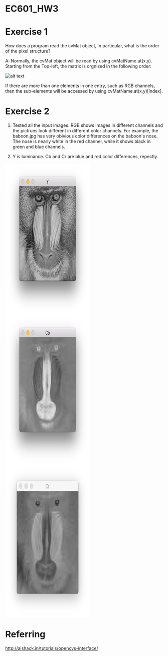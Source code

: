 # EC601_HW3
# Exercise 1
How does a program read the cvMat object, in particular, what is the order of the pixel structure?

A: Normally, the cvMat object will be read by using cvMatName.at(x,y). Starting from the Top-left, the matrix is orgnized in the following order:

![alt text](http://aishack.in/static/img/tut/cpp-mat.jpg)

If there are more than one elements in one entry, such as RGB channels, then the sub-elements will be accessed by using cvMatName.at(x,y)[index].

# Exercise 2

1. Tested all the input images. RGB shows images in different channels and the pictrues look different in different color channels. For example, the baboon.jpg has very obivious color differences on the baboon's nose. The nose is nearly white in the red channel, while it shows black in green and blue channels.

2. Y is luminance. Cb and Cr are blue and red color differences, repectly.

<img src="https://github.com/jhzhaofred/EC601_HW3/blob/master/images/Y.png" width = "270" height = "480" alt="Keyboard" align=center /> <img src="https://github.com/jhzhaofred/EC601_HW3/blob/master/images/cb.png" width = "270" height = "480" alt="Keyboard" align=center /> <img src="https://github.com/jhzhaofred/EC601_HW3/blob/master/images/cr.png" width = "270" height = "480" alt="Keyboard" align=center />

# Referring
http://aishack.in/tutorials/opencvs-interface/
